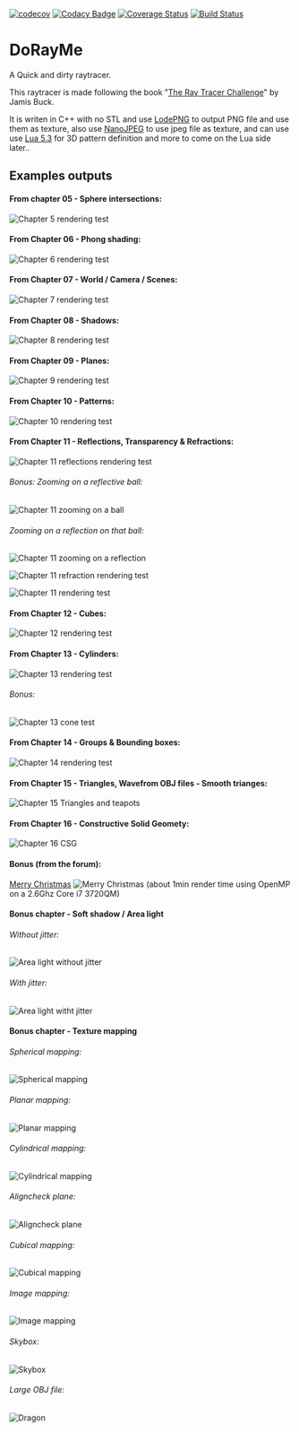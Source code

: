 [![codecov](https://codecov.io/gh/Godzil/DoRayMe/branch/master/graph/badge.svg)](https://codecov.io/gh/Godzil/DoRayMe) [![Codacy Badge](https://api.codacy.com/project/badge/Grade/66339747e4a843719cba29cf5e31ff90)](https://www.codacy.com/manual/Godzil/DoRayMe?utm_source=github.com&amp;utm_medium=referral&amp;utm_content=Godzil/DoRayMe&amp;utm_campaign=Badge_Grade) [![Coverage Status](https://coveralls.io/repos/github/Godzil/DoRayMe/badge.svg?branch=master)](https://coveralls.io/github/Godzil/DoRayMe?branch=master) [![Build Status](https://travis-ci.org/Godzil/DoRayMe.svg?branch=master)](https://travis-ci.org/Godzil/DoRayMe)

DoRayMe
=======

A Quick and dirty raytracer.


This raytracer is made following the book 
"[The Ray Tracer Challenge](https://pragprog.com/book/jbtracer/the-ray-tracer-challenge)" by Jamis Buck.

It is writen in C++ with no STL and use [LodePNG](https://github.com/lvandeve/lodepng) to output PNG file and use them 
as texture, also use [NanoJPEG](https://keyj.emphy.de/nanojpeg/) to use jpeg file as texture, and can use use 
[Lua 5.3](https://www.lua.org/) for 3D pattern definition and more to come on the Lua side later..


Examples outputs
----------------

#### From chapter 05 - Sphere intersections:
![Chapter 5 rendering test](output/ch5_test.png)

#### From Chapter 06 - Phong shading:
![Chapter 6 rendering test](output/ch6_test.png)

#### From Chapter 07 - World / Camera / Scenes:
![Chapter 7 rendering test](output/ch7_test.png)

#### From Chapter 08 - Shadows:
![Chapter 8 rendering test](output/ch8_test.png)

#### From Chapter 09 - Planes:
![Chapter 9 rendering test](output/ch9_test.png)

#### From Chapter 10 - Patterns:
![Chapter 10 rendering test](output/ch10_test.png)

#### From Chapter 11 - Reflections, Transparency & Refractions:
![Chapter 11 reflections rendering test](output/ch11_reflection.png)

###### Bonus: Zooming on a reflective ball:
![Chapter 11 zooming on a ball](output/ch11_zooming_on_reflective_ball.png)

###### Zooming on a reflection on that ball:
![Chapter 11 zooming on a reflection](output/ch11_reflection_on_ball.png)

![Chapter 11 refraction rendering test](output/ch11_refraction.png)

![Chapter 11 rendering test](output/ch11_test.png)

#### From Chapter 12 - Cubes:
![Chapter 12 rendering test](output/ch12_test.png)

#### From Chapter 13 - Cylinders:
![Chapter 13 rendering test](output/ch13_test.png)
###### Bonus:
![Chapter 13 cone test](output/ch13_cone.png)

#### From Chapter 14 - Groups & Bounding boxes:
![Chapter 14 rendering test](output/ch14_test.png)

#### From Chapter 15 - Triangles, Wavefrom OBJ files - Smooth trianges:
![Chapter 15 Triangles and teapots](output/ch15_teapot_objfile.png)

#### From Chapter 16 - Constructive Solid Geomety:
![Chapter 16 CSG](output/ch16_test.png)

#### Bonus (from the forum):
[Merry Christmas](https://forum.raytracerchallenge.com/thread/16/merry-christmas-scene-description)
![Merry Christmas](output/christmasball.png)
(about 1min render time using OpenMP on a 2.6Ghz Core i7 3720QM)

#### Bonus chapter - Soft shadow / Area light
###### Without jitter:
![Area light without jitter](output/arealight_test_nojitter.png)
###### With jitter:
![Area light witht jitter](output/arealight_test.png)

#### Bonus chapter - Texture mapping
###### Spherical mapping:
![Spherical mapping](output/uvmap_checkeredsphere.png)

###### Planar mapping:
![Planar mapping](output/uvmap_checkeredplane.png)

###### Cylindrical mapping:
![Cylindrical mapping](output/uvmap_checkeredcylinder.png)

###### Aligncheck plane:
![Aligncheck plane](output/uvmap_aligncheckplane.png)

###### Cubical mapping:
![Cubical mapping](output/uvmap_checkeredcube.png)

###### Image mapping:
![Image mapping](output/uvmap_earth.png)

###### Skybox:
![Skybox](output/uvmap_skybox.png)

###### Large OBJ file:
![Dragon](output/dragon_scene.png)
